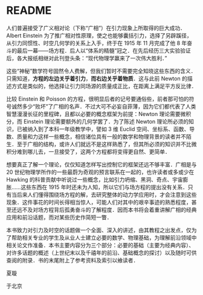 # README

人们普遍接受了广义相对论（下称“广相”）在引力现象上所取得的巨大成功．Albert Einstein 为了推广相对性原理，使之也能够囊括引力，选择了另辟蹊径，从引力同惯性、时空几何学的关系上入手，终于在 1915 年 11 月完成了他 8 年奋斗的最后一幕——场方程．后人以“体系的精髓”冠之．在先后经历三大实验验证后，各大报纸相继对此刊登头条：“现代物理学赢来了一次伟大胜利．”

这些“神秘”数学符号固然令人费解，但我们暂时不需要完全知晓这些东西的含义．只需知道，**方程的左边关乎着引力**，**而右边关乎着物质**．这与此前 Newton 的描述方式是类似的，他选择让引力同场源的质量成正比，在距离上满足平方反比律．

比较 Einstein 和 Poisson 的方程，很明显后者的记号要通俗些，前者那可怕的符号诚然多少“败坏”了广相的名声．不过大可不必妄自菲薄，因为它们都代表了人类智慧漫漫长征的里程碑，且都以必要的概念框架为前提：Newton 理论需要微积分，而 Einstein 理论需要额外的几何学罢了．为了陈述 Newton 理论所必须的知识，已被纳入到了本科一年级教学中，譬如 3 维 Euclid 空间、坐标系、函数、导数、质量和力这样一些概念，相信诸位具有一般的数学和物理背景的读者并不陌生．至于广相的结构，或许人们就远不是这样熟悉了，但其所必须的知识并不比微积分难到哪儿去，一旦接受了，这两个方程都将变得更自然、更简单．

想要真正了解一个理论，仅仅知道怎样写出控制它的框架还远不够丰富．广相是与 20 世纪物理学所作的一些最蔚为奇观的预言联系在一起的，也许读者或多或少在 Hawking 的科普贡献中听说过一些概念，比如引力坍缩、黑洞、奇点、宇宙膨胀……这些东西在 1915 年时还未为人知，所以它们与场方程的提出没有关系．只有当后来人们懂得围绕场方程的解，去研究整体的动力学应用时，才会注意到这些现象．这件事花的时间长得相当惊人，可能人们对其中的艰辛事迹的熟悉程度，甚至还远不及对场方程背后孤勇奋斗的了解程度．因而本书将会着重讲解广相的经典应用和前沿话题，而对某些历史作简短一瞥．

本书致力对引力及时空的话题做一个全面、深入的讲述，由其教程之出发点，仅为了帮助相关专业的学生及从业人士建立必要的数学、物理基础，为理解前沿领域中相关论文作准备．本书主要内容分为三个部分：必要的基础（主要为经典内容）、对许多话题的概述（上世纪末以及千禧年的前沿、基础概念的探讨）以及随时可供查阅的附录．书的末尾附上了参考资料及索引以飨读者．

夏璇

于北京
